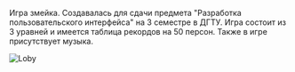 Игра змейка. Создавалась для сдачи предмета "Разработка пользовательского интерфейса" на 3 семестре в ДГТУ. Игра состоит из 3 уравней и имеется таблица рекордов на 50 персон. Также в игре присутствует музыка.

![Loby](https://github.com/изображение_2024-03-28_233930932.png)
